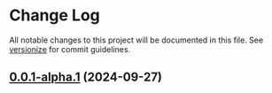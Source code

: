 # Change Log

All notable changes to this project will be documented in this file. See [versionize](https://github.com/versionize/versionize) for commit guidelines.


<a name="0.0.1-alpha.1"></a>
## [0.0.1-alpha.1](https://www.github.com/natarajanganapathi/falcon/releases/tag/v0.0.1-alpha.1) (2024-09-27)

